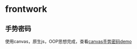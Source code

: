 # frontwork
## 手势密码
使用canvas，原生js，OOP思想完成，查看[canvas手势密码demo](http://htmlpreview.github.io/?https://github.com/hongweitonghua/frontwork/blob/master/GesturePwdUI/index.html)
